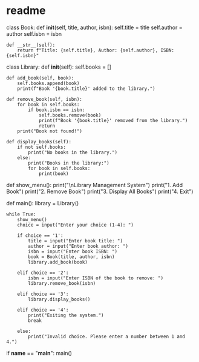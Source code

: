# readme
class Book:
    def __init__(self, title, author, isbn):
        self.title = title
        self.author = author
        self.isbn = isbn

    def __str__(self):
        return f"Title: {self.title}, Author: {self.author}, ISBN: {self.isbn}"

class Library:
    def __init__(self):
        self.books = []
        
    def add_book(self, book):
        self.books.append(book)
        print(f"Book '{book.title}' added to the library.")

    def remove_book(self, isbn):
        for book in self.books:
            if book.isbn == isbn:
                self.books.remove(book)
                print(f"Book '{book.title}' removed from the library.")
                return
        print("Book not found!")

    def display_books(self):
        if not self.books:
            print("No books in the library.")
        else:
            print("Books in the library:")
            for book in self.books:
                print(book)

def show_menu():
    print("\nLibrary Management System")
    print("1. Add Book")
    print("2. Remove Book")
    print("3. Display All Books")
    print("4. Exit")

def main():
    library = Library()
    
    while True:
        show_menu()
        choice = input("Enter your choice (1-4): ")
        
        if choice == '1':
            title = input("Enter book title: ")
            author = input("Enter book author: ")
            isbn = input("Enter book ISBN: ")
            book = Book(title, author, isbn)
            library.add_book(book)
        
        elif choice == '2':
            isbn = input("Enter ISBN of the book to remove: ")
            library.remove_book(isbn)
        
        elif choice == '3':
            library.display_books()
        
        elif choice == '4':
            print("Exiting the system.")
            break
        
        else:
            print("Invalid choice. Please enter a number between 1 and 4.")

if __name__ == "__main__":
    main()

